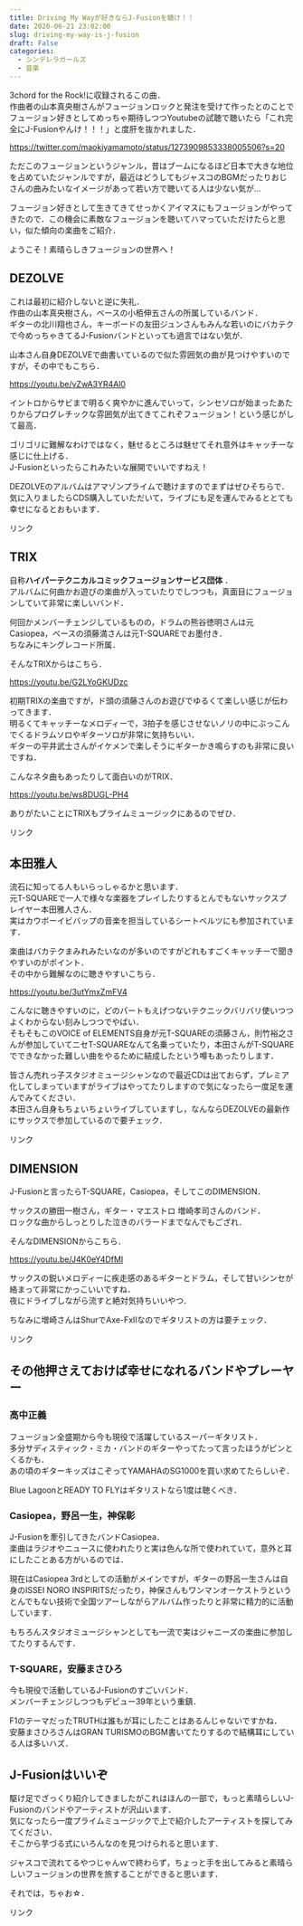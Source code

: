 ```yaml
---
title: Driving My Wayが好きならJ-Fusionを聴け！！
date: 2020-06-21 23:02:00
slug: driving-my-way-is-j-fusion
draft: False
categories:
  - シンデレラガールズ
  - 音楽
---
```


3chord for the Rock!に収録されるこの曲．  
作曲者の山本真央樹さんがフュージョンロックと発注を受けて作ったとのことでフュージョン好きとしてめっちゃ期待しつつYoutubeの試聴で聴いたら「これ完全にJ-Fusionやんけ！！！」と度肝を抜かれました．

https://twitter.com/maokiyamamoto/status/1273909853338005506?s=20 

ただこのフュージョンというジャンル，昔はブームになるほど日本で大きな地位を占めていたジャンルですが，最近はどうしてもジャスコのBGMだったりおじさんの曲みたいなイメージがあって若い方で聴いてる人は少ない気が…

フュージョン好きとして生きてきてせっかくアイマスにもフュージョンがやってきたので．この機会に素敵なフュージョンを聴いてハマっていただけたらと思い，似た傾向の楽曲をご紹介．

ようこそ！素晴らしきフュージョンの世界へ！

## DEZOLVE

これは最初に紹介しないと逆に失礼．  
作曲の山本真央樹さん，ベースの小栢伸五さんの所属しているバンド．  
ギターの北川翔也さん，キーボードの友田ジュンさんもみんな若いのにバカテクで今めっちゃきてるJ-Fusionバンドといっても過言ではない気が．

山本さん自身DEZOLVEで曲書いているので似た雰囲気の曲が見つけやすいのですが，その中でもこちら．

https://youtu.be/vZwA3YR4Al0 

イントロからサビまで明るく爽やかに進んでいって，シンセソロが始まったあたりからプログレチックな雰囲気が出てきてこれぞフュージョン！という感じがして最高．

ゴリゴリに難解なわけではなく，魅せるところは魅せてそれ意外はキャッチーな感じに仕上げる．  
J-Fusionといったらこれみたいな展開でいいですねえ！

DEZOLVEのアルバムはアマゾンプライムで聴けますのでまずはぜひそちらで．  
気に入りましたらCDS購入していただいて，ライブにも足を運んでみるととても幸せになるとおもいます．

リンク

## TRIX

自称**ハイパーテクニカルコミックフュージョンサービス団体** ．  
アルバムに何曲かお遊びの楽曲が入っていたりでしつつも，真面目にフュージョンしていて非常に楽しいバンド．

何回かメンバーチェンジしているものの，ドラムの熊谷徳明さんは元Casiopea，ベースの須藤満さんは元T-SQUAREでお墨付き．  
ちなみにキングレコード所属．

そんなTRIXからはこちら．

https://youtu.be/G2LYoGKUDzc 

初期TRIXの楽曲ですが，ド頭の須藤さんのお遊びでゆるくて楽しい感じが伝わってきます．  
明るくてキャッチーなメロディーで，3拍子を感じさせないノリの中にぶっこんでくるドラムソロやギターソロが非常に気持ちいい．  
ギターの平井武士さんがイケメンで楽しそうにギターかき鳴らすのも非常に良いですね．

こんなネタ曲もあったりして面白いのがTRIX．

https://youtu.be/ws8DUGL-PH4 

ありがたいことにTRIXもプライムミュージックにあるのでぜひ．

リンク

## 本田雅人

流石に知ってる人もいらっしゃるかと思います．  
元T-SQUAREで一人で様々な楽器をプレイしたりするとんでもないサックスプレイヤー本田雅人さん．  
実はカウボーイビバップの音楽を担当しているシートベルツにも参加されています．

楽曲はバカテクまみれみたいなのが多いのですがどれもすごくキャッチーで聞きやすいのがポイント．  
その中から難解なのに聴きやすいこちら．

https://youtu.be/3utYmxZmFV4 

こんなに聴きやすいのに，どのパートもえげつないテクニックバリバリ使いつつよくわからない刻みしつつでやばい．  
そもそもこのVOICE of ELEMENTS自身が元T-SQUAREの須藤さん，則竹裕之さんが参加していてニセT-SQUAREなんて名乗っていたり，本田さんがT-SQUAREでできなかった難しい曲をやるために結成したという噂もあったりします．

皆さん売れっ子スタジオミュージシャンなので最近CDは出ておらず，プレミア化してしまっていますがライブはやってたりしますので気になったら一度足を運んでみてください．  
本田さん自身もちょいちょいライブしていますし，なんならDEZOLVEの最新作にサックスで参加しているので要チェック．

リンク

## DIMENSION

J-Fusionと言ったらT-SQUARE，Casiopea，そしてこのDIMENSION．

サックスの勝田一樹さん，ギター・マエストロ 増崎孝司さんのバンド．  
ロックな曲からしっとりした泣きのバラードまでなんでもござれ．

そんなDIMENSIONからこちら．

https://youtu.be/J4K0eY4DfMI 

サックスの鋭いメロディーに疾走感のあるギターとドラム，そして甘いシンセが絡まって非常にかっこいいですね．  
夜にドライブしながら流すと絶対気持ちいいやつ．

ちなみに増崎さんはShurでAxe-FxⅡなのでギタリストの方は要チェック．

リンク

## その他押さえておけば幸せになれるバンドやプレーヤー

### 高中正義

フュージョン全盛期から今も現役で活躍しているスーパーギタリスト．  
多分サディスティック・ミカ・バンドのギターやってたって言ったほうがピンとくるかも．  
あの頃のギターキッズはこぞってYAMAHAのSG1000を買い求めてたらしいぞ．

Blue LagoonとREADY TO FLYはギタリストなら1度は聴くべき．

### Casiopea，野呂一生，神保彰

J-Fusionを牽引してきたバンドCasiopea．  
楽曲はラジオやニュースに使われたりと実は色んな所で使われていて，意外と耳にしたことある方がいるのでは．

現在はCasiopea 3rdとしての活動がメインですが，ギターの野呂一生さんは自身のISSEI NORO INSPIRITSだったり，神保さんもワンマンオーケストラというとんでもない技術で全国ツアーしながらアルバム作ったりと非常に精力的に活動しています．

もちろんスタジオミュージシャンとしても一流で実はジャニーズの楽曲に参加してたりするんです．

### T-SQUARE，安藤まさひろ

今も現役で活動しているJ-Fusionのすごいバンド．  
メンバーチェンジしつつもデビュー39年という重鎮．

F1のテーマだったTRUTHは誰もが耳にしたことはあるんじゃないですかね．  
安藤まさひろさんはGRAN TURISMOのBGM書いてたりするので結構耳にしている人は多いハズ．

## J-Fusionはいいぞ

駆け足でざっくり紹介してきましたがこれはほんの一部で，もっと素晴らしいJ-Fusionのバンドやアーティストが沢山います．  
気になったら一度プライムミュージックで上で紹介したアーティストを探してみてください．  
そこから芋づる式にいろんなのを見つけられると思います．

ジャスコで流れてるやつじゃんｗで終わらず，ちょっと手を出してみると素晴らしいフュージョンの世界を旅することができると思います．

それでは，ちゃお☆．

リンク
